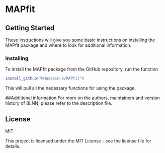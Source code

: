 # MAPfit
## Getting Started
These instructions will give you some basic instructions on installing the MAPfit package and where to look for additional information. 

### Installing

To install the MAPfit package from the GitHub repository, run the function 
```R
install_github("MHussein-S/MAPfit")
```
This will pull all the necessary functions for using the package.

##Additional information
For more on the authors, maintainers and version history of BLNN, please refer to the description file.

## License

MIT

This project is licensed under the MIT License - see the license file for details.
